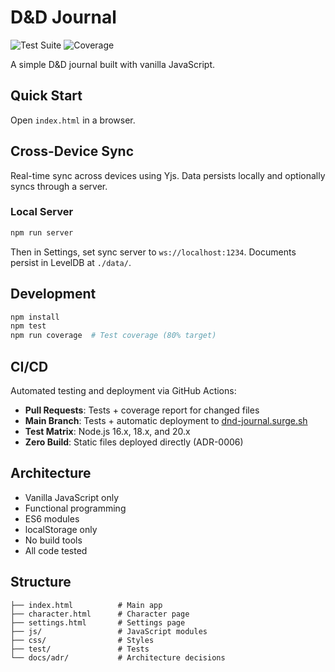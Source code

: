 # D&D Journal

![Test Suite](https://github.com/pekka-poukamo/dnd-journal/workflows/Test%20Suite/badge.svg)
![Coverage](https://github.com/pekka-poukamo/dnd-journal/workflows/Coverage/badge.svg)

A simple D&D journal built with vanilla JavaScript.

## Quick Start

Open `index.html` in a browser.

## Cross-Device Sync

Real-time sync across devices using Yjs. Data persists locally and optionally syncs through a server.

### Local Server
```bash
npm run server
```

Then in Settings, set sync server to `ws://localhost:1234`. Documents persist in LevelDB at `./data/`.

## Development

```bash
npm install
npm test
npm run coverage  # Test coverage (80% target)
```

## CI/CD

Automated testing and deployment via GitHub Actions:

- **Pull Requests**: Tests + coverage report for changed files
- **Main Branch**: Tests + automatic deployment to [dnd-journal.surge.sh](http://dnd-journal.surge.sh)
- **Test Matrix**: Node.js 16.x, 18.x, and 20.x
- **Zero Build**: Static files deployed directly (ADR-0006)

## Architecture

- Vanilla JavaScript only
- Functional programming
- ES6 modules
- localStorage only
- No build tools
- All code tested

## Structure

```
├── index.html          # Main app
├── character.html      # Character page
├── settings.html       # Settings page
├── js/                 # JavaScript modules
├── css/                # Styles
├── test/               # Tests
└── docs/adr/           # Architecture decisions
```
